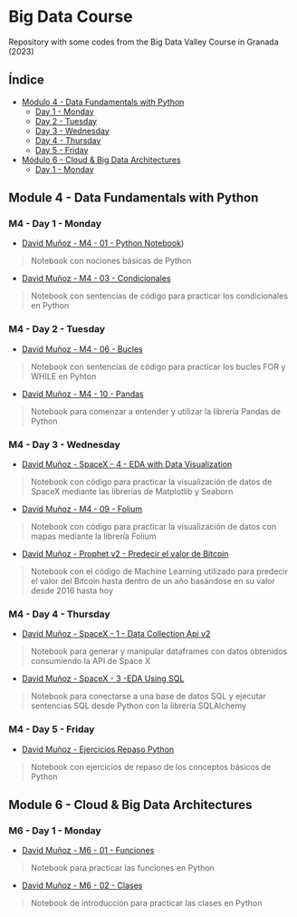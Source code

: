 # Big Data Course
Repository with some codes from the Big Data Valley Course in Granada (2023)

## Índice
 
- [Módulo 4 - Data Fundamentals with Python](#module-4---data-fundamentals-with-python)
  - [Day 1 - Monday](#m4---day-1---monday)
  - [Day 2 - Tuesday](#m4---day-2---tuesday)
  - [Day 3 - Wednesday](#m4---day-3---wednesday)
  - [Day 4 - Thursday](#m4---day-4---thursday)
  - [Day 5 - Friday](#m4---day-5---friday)
- [Módulo 6 - Cloud & Big Data Architectures](#module-6---cloud--big-data-architectures)
  - [Day 1 - Monday](#m6---day-1---monday)


## Module 4 - Data Fundamentals with Python

### M4 - Day 1 - Monday

- [David Muñoz - M4 - 01 - Python Notebook](https://github.com/DavidArkanic98/BigDataCourse/blob/main/Day%201/David%20Mu%C3%B1oz%20M4%20-%2001%20-%20Python%20Notebook.ipynb))
> Notebook con nociones básicas de Python
- [David Muñoz - M4 - 03 - Condicionales](https://github.com/DavidArkanic98/BigDataCourse/blob/main/Day%201/David%20Mu%C3%B1oz%20M4%20-%2003%20-%20Condicionales.ipynb)
> Notebook con sentencias de código para practicar los condicionales en Python

### M4 - Day 2 - Tuesday

- [David Muñoz - M4 - 06 - Bucles](https://github.com/DavidArkanic98/BigDataCourse/blob/main/Day%202/David%20Mu%C3%B1oz%20M4%20-%2006%20-%20Bucles.ipynb)
> Notebook con sentencias de código para practicar los bucles FOR y WHILE en Pyhton
- [David Muñoz - M4 - 10 - Pandas](https://github.com/DavidArkanic98/BigDataCourse/blob/main/Day%202/David%20Mu%C3%B1oz%20M4%20-%2010%20-%20Pandas.ipynb)
> Notebook para comenzar a entender y utilizar la librería Pandas de Python

### M4 - Day 3 - Wednesday

- [David Muñoz -  SpaceX - 4 - EDA with Data Visualization](https://github.com/DavidArkanic98/BigDataCourse/blob/main/Day%203/David%20Mu%C3%B1oz%20SpaceX%20-%204%20-%20EDA%20with%20Data%20Visualization.ipynb)
> Notebook con código para practicar la visualización de datos de SpaceX mediante las librerías de Matplotlib y Seaborn
- [David Muñoz - M4 - 09 - Folium](https://github.com/DavidArkanic98/BigDataCourse/blob/main/Day%203/David%20Mu%C3%B1oz%20M5%20-%2009%20-%20Folium.ipynb)
> Notebook con código para practicar la visualización de datos con mapas mediante la librería Folium
- [David Muñoz - Prophet v2 - Predecir el valor de Bitcoin](https://github.com/DavidArkanic98/BigDataCourse/blob/main/Day%203/David_Mu%C3%B1oz_Prophet_v2_Predecir_el_valor_de_Bitcoin.ipynb)
> Notebook con el código de Machine Learning utilizado para predecir el valor del Bitcoin hasta dentro de un año basándose en su valor desde 2016 hasta hoy

### M4 - Day 4 - Thursday

- [David Muñoz -  SpaceX - 1 - Data Collection Api v2](https://github.com/DavidArkanic98/BigDataCourse/blob/main/Day%204/David%20Mu%C3%B1oz%20SpaceX%20-%201%20-%20Data%20Collection%20Api%20v2.ipynb)
> Notebook para generar y manipular dataframes con datos obtenidos consumiendo la API de Space X
- [David Muñoz -  SpaceX - 3 -EDA Using SQL](https://github.com/DavidArkanic98/BigDataCourse/blob/main/Day%204/David%20Mu%C3%B1oz%20SpaceX%20-%203%20-EDA%20Using%20SQL.ipynb)
> Notebook para conectarse a una base de datos SQL y ejecutar sentencias SQL desde Python con la librería SQLAlchemy

### M4 - Day 5 - Friday

- [David Muñoz - Ejercicios Repaso Python]()
> Notebook con ejercicios de repaso de los conceptos básicos de Python

## Module 6 - Cloud & Big Data Architectures

### M6 - Day 1 - Monday

- [David Muñoz - M6 - 01 - Funciones](https://github.com/alvaroHdZ95/big_data_the_valley_course/blob/main/Module%206/Day%201/%C3%81lvaro%20Hern%C3%A1ndez%20-%20M6%20-%2001%20-%20Funciones.ipynb)
> Notebook para practicar las funciones en Python
- [David Muñoz - M6 - 02 - Clases](https://github.com/alvaroHdZ95/big_data_the_valley_course/blob/main/Module%206/Day%201/%C3%81lvaro%20Hern%C3%A1ndez%20-%20M6%20-%2002%20-%20Clases.ipynb)
> Notebook de introducción para practicar las clases en Python
